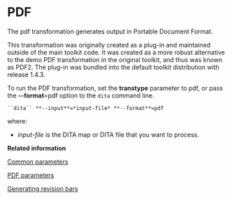 # PDF

The pdf transformation generates output in Portable Document Format.

This transformation was originally created as a plug-in and maintained outside of the main toolkit code. It was created as a more robust alternative to the demo PDF transformation in the original toolkit, and thus was known as PDF2. The plug-in was bundled into the default toolkit distribution with release 1.4.3.

To run the PDF transformation, set the **transtype** parameter to pdf, or pass the **--format**=pdf option to the `dita` command line.

```
``dita`` **--input**=*input-file* **--format**=pdf
```

where:

-   *input-file* is the DITA map or DITA file that you want to process.

**Related information**  


[Common parameters](parameters-base.md)

[PDF parameters](parameters-pdf.md)

[Generating revision bars](pdf2-creating-change-bars.md)

